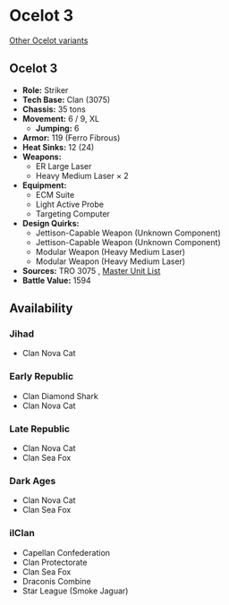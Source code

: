 # Ocelot 3 

[Other Ocelot variants](../ocelot.md) 

## Ocelot 3 

- **Role:** Striker 
- **Tech Base:** Clan (3075) 
- **Chassis:** 35 tons 
- **Movement:** 6 / 9, XL 
  - **Jumping:** 6 
- **Armor:** 119 (Ferro Fibrous) 
- **Heat Sinks:** 12 (24) 
- **Weapons:** 
  - ER Large Laser 
  - Heavy Medium Laser × 2 
- **Equipment:** 
  - ECM Suite 
  - Light Active Probe 
  - Targeting Computer 
- **Design Quirks:** 
  - Jettison-Capable Weapon (Unknown Component) 
  - Jettison-Capable Weapon (Unknown Component) 
  - Modular Weapon (Heavy Medium Laser) 
  - Modular Weapon (Heavy Medium Laser) 
- **Sources:** TRO 3075 , [Master Unit List](http://masterunitlist.info/Unit/Details/2315) 
- **Battle Value:** 1594 

## Availability 

### Jihad 

- Clan Nova Cat 

### Early Republic 

- Clan Diamond Shark 
- Clan Nova Cat 

### Late Republic 

- Clan Nova Cat 
- Clan Sea Fox 

### Dark Ages 

- Clan Nova Cat 
- Clan Sea Fox 

### ilClan 

- Capellan Confederation 
- Clan Protectorate 
- Clan Sea Fox 
- Draconis Combine 
- Star League (Smoke Jaguar) 

